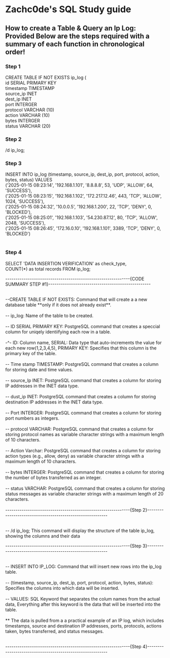 <h1> Zachc0de's SQL Study guide </h1>

<h2> How to create a Table & Query an Ip Log:
<BR><P2>Provided Below are the steps required with a summary of each function in chronological order! </P2></h2>

<h3>Step 1</h3>

<P1>CREATE TABLE IF NOT EXISTS ip_log ( <br>
id SERIAL PRIMARY KEY<BR>
timestamp TIMESTAMP  
source_ip INET <BR>
dest_ip INET <BR>
port INTERGER<BR>
protocol VARCHAR (10)<BR>
action VARCHAR (10)<BR>
bytes INTERGER <BR>
status VARCHAR (20) <BR>

<h3> Step 2</h3> 
<p1> /d ip_log; </p1> 
<Br>

<h3> Step 3</h4>
<p1>INSERT INTO ip_log (timestamp, source_ip, dest_ip, port, protocol, action, bytes, status) VALUES<br>
('2025-01-15 08:23:14', '192.168.1.101', '8.8.8.8', 53, 'UDP', 'ALLOW', 64, 'SUCCESS'),<br>
('2025-01-15 08:23:15', '192.168.1.102', '172.217.12.46', 443, 'TCP', 'ALLOW', 1024, 'SUCCESS'),<br>
('2025-01-15 08:24:32', '10.0.0.5', '192.168.1.200', 22, 'TCP', 'DENY', 0, 'BLOCKED'),<br>
('2025-01-15 08:25:01', '192.168.1.103', '54.230.87.12', 80, 'TCP', 'ALLOW', 2048, 'SUCCESS'),<br>
('2025-01-15 08:26:45', '172.16.0.10', '192.168.1.101', 3389, 'TCP', 'DENY', 0, 'BLOCKED')<br>
</p1>
<br>
<h3> Step 4</h3>
<P1>SELECT 'DATA INSERTION VERIFICATION' as check_type, <br>
  COUNT(*) as total records FROM  ip_log;
</P1>

-------------------------------------------------------------{CODE SUMMARY STEP #1}--------------------------------------------------
  
</P1>
<br>
<p2> --CREATE TABLE IF NOT EXISTS: Command that will create a a new database table **only if it does not already exist**.<BR><BR>
-- ip_log: Name of the table to be created.<BR><BR>
-- ID SERIAL PRIMARY KEY: PostgreSQL command that creates a speccial column for uniqely identiifying each row in a table. 
  <BR> <BR> -^- ID: Column name, SERIAL: Data type that auto-increments the value for each new row(1,2,3,4,5),
   PRIMARY KEY: Specifies that this column is the primary key of the table.
  <BR><BR>
  -- Time stamp TIMESTAMP: PostgreSQL command that creates a column for storing date and time values.<BR><BR>
  -- source_Ip INET: PostgreSQL command that creates a column for storing IP addresses in the INET data type.<BR><BR>
  -- dust_ip INET: PostgreSQL command that creates a column for storing destination IP addresses in the INET data type.<BR><BR>
  -- Port INTERGER: PostgreSQL command that creates a column for storing port numbers as integers.<BR><BR>
  -- protocol VARCHAR: PostgreSQL command that creates a column for storing protocol names as variable character strings with a maximum length of 10 characters.<BR><BR>
  -- Action Varchar: PostgreSQL command that creates a column for storing action types (e.g., allow, deny) as variable character strings with a maximum length of 10 characters.<BR><BR>
  -- bytes INTERGER: PostgreSQL command that creates a column for storing the number of bytes transferred as an integer.<BR><BR>
  -- status VARCHAR: PostgreSQL command that creates a column for storing status messages as variable character strings with a maximum length of 20 characters.<BR><BR>
  -------------------------------------------------------------{Step 2}----------------------------------------------------------<BR><BR>
  
  -- /d ip_log; This command will display the structure of the table ip_log, showing the columns and their data <BR>
  
  -------------------------------------------------------------{Step 3}----------------------------------------------------------<BR><BR>

  -- INSERT INTO IP_LOG: Command that will insert new rows into the ip_log table.<br><br>
  -- (timestamp, source_ip, dest_ip, port, protocol, action, bytes, status): Specifies the columns into which data will be inserted.<br><br>
  -- VALUES: SQL Keyword that separates the colum names from the actual data, Everything after this keyword is the data that will be inserted into the table.<br><br>
  ** The data is pulled from a a practical example of an IP log, which includes timestamps, source and destination IP addresses, ports, protocols, actions taken, bytes transferred, and     status messages.<br><br>

   -------------------------------------------------------------{Step 4}----------------------------------------------------------<BR><BR>

  
  
  
  
  
  



  




</p2>
